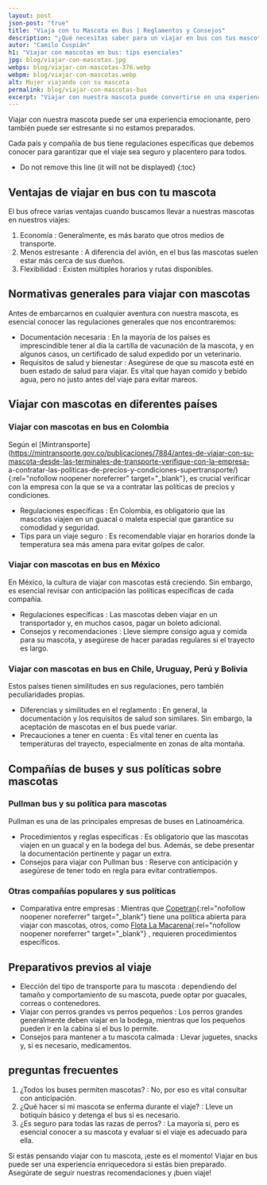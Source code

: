 ```yaml
---
layout: post
json-post: "true"
title: "Viaja con tu Mascota en Bus | Reglamentos y Consejos"
description: "¿Qué necesitas saber para un viajar en bus con tus mascotas? • regulaciones • consejos • preparativos ¡Entérate y disfruta de un trayecto sin inconvenientes!"
autor: "Camilo Cuspián"
h1: "Viajar con mascotas en bus: tips esenciales"
jpg: blog/viajar-con-mascotas.jpg
webps: blog/viajar-con-mascotas-376.webp
webpm: blog/viajar-con-mascotas.webp
alt: Mujer viajando con su mascota
permalink: blog/viajar-con-mascotas-bus
excerpt: "Viajar con nuestra mascota puede convertirse en una experiencia memorable, pero también en un reto si no estamos bien preparados."
---
```

Viajar con nuestra mascota puede ser una experiencia emocionante, pero también puede ser estresante si no estamos preparados.

Cada país y compañía de bus tiene regulaciones específicas que debemos conocer para garantizar que el viaje sea seguro y placentero para todos.

* Do not remove this line (it will not be displayed)
{:toc}

## Ventajas de viajar en bus con tu mascota

El bus ofrece varias ventajas cuando buscamos llevar a nuestras mascotas en nuestros viajes:

1. Economía : Generalmente, es más barato que otros medios de transporte.
2. Menos estresante : A diferencia del avión, en el bus las mascotas suelen estar más cerca de sus dueños.
3. Flexibilidad : Existen múltiples horarios y rutas disponibles.

## Normativas generales para viajar con mascotas

Antes de embarcarnos en cualquier aventura con nuestra mascota, es esencial conocer las regulaciones generales que nos encontraremos:

* Documentación necesaria : En la mayoría de los países es imprescindible tener al día la cartilla de vacunación de la mascota, y en algunos casos, un certificado de salud expedido por un veterinario.
* Requisitos de salud y bienestar : Asegúrese de que su mascota esté en buen estado de salud para viajar. Es vital que hayan comido y bebido agua, pero no justo antes del viaje para evitar mareos.

## Viajar con mascotas en diferentes países

### Viajar con mascotas en bus en Colombia

Según el [Mintransporte](https://mintransporte.gov.co/publicaciones/7884/antes-de-viajar-con-su-mascota-desde-las-terminales-de-transporte-verifique-con-la-empresa- a-contratar-las-politicas-de-precios-y-condiciones-supertransporte/){:rel="nofollow noopener noreferrer" target="_blank"}, es crucial verificar con la empresa con la que se va a contratar las políticas de precios y condiciones.

* Regulaciones específicas : En Colombia, es obligatorio que las mascotas viajen en un guacal o maleta especial que garantice su comodidad y seguridad.
* Tips para un viaje seguro : Es recomendable viajar en horarios donde la temperatura sea más amena para evitar golpes de calor.

### Viajar con mascotas en bus en México

En México, la cultura de viajar con mascotas está creciendo. Sin embargo, es esencial revisar con anticipación las políticas específicas de cada compañía.

* Regulaciones específicas : Las mascotas deben viajar en un transportador y, en muchos casos, pagar un boleto adicional.
* Consejos y recomendaciones : Lleve siempre consigo agua y comida para su mascota, y asegúrese de hacer paradas regulares si el trayecto es largo.

### Viajar con mascotas en bus en Chile, Uruguay, Perú y Bolivia

Estos países tienen similitudes en sus regulaciones, pero también peculiaridades propias.

* Diferencias y similitudes en el reglamento : En general, la documentación y los requisitos de salud son similares. Sin embargo, la aceptación de mascotas en el bus puede variar.
* Precauciones a tener en cuenta : Es vital tener en cuenta las temperaturas del trayecto, especialmente en zonas de alta montaña.

## Compañías de buses y sus políticas sobre mascotas

### Pullman bus y su política para mascotas

Pullman es una de las principales empresas de buses en Latinoamérica.

* Procedimientos y reglas específicas : Es obligatorio que las mascotas viajen en un guacal y en la bodega del bus. Además, se debe presentar la documentación pertinente y pagar un extra.
* Consejos para viajar con Pullman bus : Reserve con anticipación y asegúrese de tener todo en regla para evitar contratiempos.

### Otras compañías populares y sus políticas

* Comparativa entre empresas : Mientras que [Copetran](https://www.copetran.com/viaja-con-tus-mascotas/){:rel="nofollow noopener noreferrer" target="_blank"} tiene una política abierta para viajar con mascotas, otros, como [Flota La Macarena](https://www.flotalamacarena.com/flotas-politica/politica-de-mascotas/){:rel="nofollow noopener noreferrer" target="_blank"} , requieren procedimientos específicos.

## Preparativos previos al viaje

* Elección del tipo de transporte para tu mascota : dependiendo del tamaño y comportamiento de su mascota, puede optar por guacales, correas o contenedores.
* Viajar con perros grandes vs perros pequeños : Los perros grandes generalmente deben viajar en la bodega, mientras que los pequeños pueden ir en la cabina si el bus lo permite.
* Consejos para mantener a tu mascota calmada : Llevar juguetes, snacks y, si es necesario, medicamentos.

## preguntas frecuentes

1. ¿Todos los buses permiten mascotas? : No, por eso es vital consultar con anticipación.
2. ¿Qué hacer si mi mascota se enferma durante el viaje? : Lleve un botiquín básico y detenga el bus si es necesario.
3. ¿Es seguro para todas las razas de perros? : La mayoría sí, pero es esencial conocer a su mascota y evaluar si el viaje es adecuado para ella.

Si estás pensando viajar con tu mascota, ¡este es el momento! Viajar en bus puede ser una experiencia enriquecedora si estás bien preparado. Asegúrate de seguir nuestras recomendaciones y ¡buen viaje!
